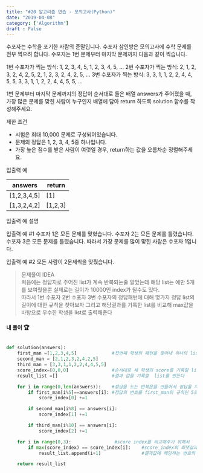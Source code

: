 ```yaml
---
title: "#20 알고리즘 연습 - 모의고사(Python)"
date: "2019-04-08"
category: ['Algorithm']
draft : False
---
```


수포자는 수학을 포기한 사람의 준말입니다. 수포자 삼인방은 모의고사에 수학 문제를 전부 찍으려 합니다. 수포자는 1번 문제부터 마지막 문제까지 다음과 같이 찍습니다.

1번 수포자가 찍는 방식: 1, 2, 3, 4, 5, 1, 2, 3, 4, 5, ...
2번 수포자가 찍는 방식: 2, 1, 2, 3, 2, 4, 2, 5, 2, 1, 2, 3, 2, 4, 2, 5, ...
3번 수포자가 찍는 방식: 3, 3, 1, 1, 2, 2, 4, 4, 5, 5, 3, 3, 1, 1, 2, 2, 4, 4, 5, 5, ...

 
1번 문제부터 마지막 문제까지의 정답이 순서대로 들은 배열 answers가 주어졌을 때, 
가장 많은 문제를 맞힌 사람이 누구인지 배열에 담아 return 하도록 solution 함수를 작성해주세요.


제한 조건

* 시험은 최대 10,000 문제로 구성되어있습니다.
* 문제의 정답은 1, 2, 3, 4, 5중 하나입니다.
* 가장 높은 점수를 받은 사람이 여럿일 경우, return하는 값을 오름차순 정렬해주세요.


입출력 예

|answers	|return|
|-|-|
|[1,2,3,4,5]	|[1]|
|[1,3,2,4,2]|	[1,2,3]|


입출력 예 설명

입출력 예 #1
수포자 1은 모든 문제를 맞혔습니다.
수포자 2는 모든 문제를 틀렸습니다.
수포자 3은 모든 문제를 틀렸습니다.
따라서 가장 문제를 많이 맞힌 사람은 수포자 1입니다.

입출력 예 #2
모든 사람이 2문제씩을 맞췄습니다.



> 문제풀이 IDEA   
처음에는 정답지로 주어진 list가 계속 반복되는줄 알았는데
해당 list는 예만 5개를 보여줬을뿐 실제로는 길이가 10000인 index가 될수도 있다.   
따라서 1번 수포자 2번 수포자 3번 수포자의 정답패턴에 대해 몇가지 정답 list의 길이에 대한 규칙을 찾아보자
그리고 해당결과를 기록한 list를 비교해 max값을 바탕으로 우수한 학생을 list로 출력해준다



#### 내 풀이 🏆
```python

def solution(answers):
    first_man =[1,2,3,4,5]             #첫번째 학생의 패턴을 찾아내 하나의 list로
    second_man = [2,1,2,3,2,4,2,5]
    third_man = [3,3,1,1,2,2,4,4,5,5]
    score_index=[0,0,0]                #순서대로 세 학생의 score를 기록할 list를 만든다
    result_list =[]                    #결과 값을 기록할  list를 만든다

    for i in range(0,len(answers)):    #정답을 도는 반복문을 만들어서 정답을 체크해준다
        if first_man[i%5]==answers[i]: #정답의 번호를 first_man의 규칙인 5로 나눈 나머지로 비교해주면 정답 list를 지속적으로 비교해줄수있다.
            score_index[0] +=1

        if second_man[i%8] == answers[i]:
            score_index[1] +=1

        if third_man[i%10] == answers[i]:
            score_index[2] +=1

    for i in range(0,3):                #score index를 비교해주기 위해서 
        if max(score_index) == score_index[i]:    #score_index의 최댓값과 각각의 index에 위치한 값을 비교하여 간ㅌ으면
            result_list.append(i+1)               #결과값에 해당하는 번호의 학생을 기록해주기 위해 i+1을 기록한다

    return result_list
```